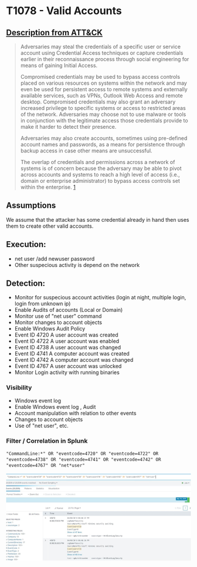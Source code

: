 # T1078 - Valid Accounts
## [Description from ATT&CK](https://attack.mitre.org/wiki/Technique/T1078)
<blockquote>
Adversaries may steal the credentials of a specific user or service account using Credential Access techniques or capture credentials earlier in their reconnaissance process through social engineering for means of gaining Initial Access.

Compromised credentials may be used to bypass access controls placed on various resources on systems within the network and may even be used for persistent access to remote systems and externally available services, such as VPNs, Outlook Web Access and remote desktop. Compromised credentials may also grant an adversary increased privilege to specific systems or access to restricted areas of the network. Adversaries may choose not to use malware or tools in conjunction with the legitimate access those credentials provide to make it harder to detect their presence.

Adversaries may also create accounts, sometimes using pre-defined account names and passwords, as a means for persistence through backup access in case other means are unsuccessful.

The overlap of credentials and permissions across a network of systems is of concern because the adversary may be able to pivot across accounts and systems to reach a high level of access (i.e., domain or enterprise administrator) to bypass access controls set within the enterprise. [1](https://docs.microsoft.com/en-us/windows-server/identity/ad-ds/plan/security-best-practices/attractive-accounts-for-credential-theft)
</blockquote>

## Assumptions
We assume that the attacker has some credential already in hand then uses them to create other valid accounts.

## Execution:
* net user /add newuser password
* Other suspecious activity is depend on the network

## Detection:
* Monitor for suspecious account activities (login at night, multiple login, login from unknown ip)
* Enable Audits of accounts (Local or Domain) 
* Monitor use of "net user" command
* Monitor changes to account objects
* Enable Windows Audit Policy
* Event ID 4720 A user account was created
* Event ID 4722 A user account was enabled
* Event ID 4738 A user account was changed
* Event ID 4741 A computer account was created
* Event ID 4742 A computer account was changed
* Event ID 4767 A user account was unlocked
* Monitor Login activity with running binaries

### Visibility
* Windows event log
* Enable Windows event log , Audit 
* Account manipulation with relation to other events
* Changes to account objects
* Use of "net user", etc.

### Filter / Correlation in Splunk

```
"CommandLine:*" OR "eventcode=4720" OR "eventcode=4722" OR "eventcode=4738" OR "eventcode=4741" OR "eventcode=4742" OR "eventcode=4767" OR "net*user"
```

![Splunk Detection](https://github.com/avaplex/dpi911/blob/master/images/T1078.JPG)
